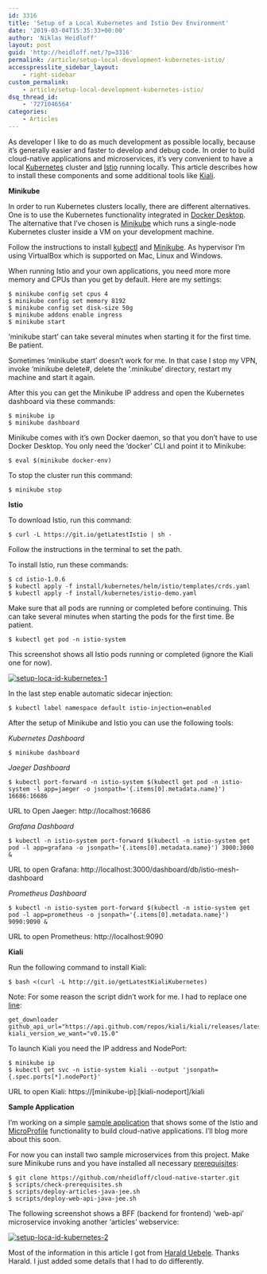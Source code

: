 ```yaml
---
id: 3316
title: 'Setup of a Local Kubernetes and Istio Dev Environment'
date: '2019-03-04T15:35:33+00:00'
author: 'Niklas Heidloff'
layout: post
guid: 'http://heidloff.net/?p=3316'
permalink: /article/setup-local-development-kubernetes-istio/
accesspresslite_sidebar_layout:
    - right-sidebar
custom_permalink:
    - article/setup-local-development-kubernetes-istio/
dsq_thread_id:
    - '7271046564'
categories:
    - Articles
---
```


As developer I like to do as much development as possible locally, because it’s generally easier and faster to develop and debug code. In order to build cloud-native applications and microservices, it’s very convenient to have a local [Kubernetes](https://kubernetes.io/) cluster and [Istio](https://istio.io/) running locally. This article describes how to install these components and some additional tools like [Kiali](https://www.kiali.io/).

**Minikube**

In order to run Kubernetes clusters locally, there are different alternatives. One is to use the Kubernetes functionality integrated in [Docker Desktop](https://blog.docker.com/2018/07/kubernetes-is-now-available-in-docker-desktop-stable-channel/). The alternative that I’ve chosen is [Minikube](https://kubernetes.io/docs/setup/minikube/) which runs a single-node Kubernetes cluster inside a VM on your development machine.

Follow the instructions to install [kubectl](https://kubernetes.io/docs/tasks/tools/install-kubectl/) and [Minikube](https://kubernetes.io/docs/tasks/tools/install-minikube/). As hypervisor I’m using VirtualBox which is supported on Mac, Linux and Windows.

When running Istio and your own applications, you need more more memory and CPUs than you get by default. Here are my settings:

```
$ minikube config set cpus 4
$ minikube config set memory 8192
$ minikube config set disk-size 50g
$ minikube addons enable ingress 
$ minikube start
```

‘minikube start’ can take several minutes when starting it for the first time. Be patient.

Sometimes ‘minikube start’ doesn’t work for me. In that case I stop my VPN, invoke ‘minikube delete#, delete the ‘.minikube’ directory, restart my machine and start it again.

After this you can get the Minikube IP address and open the Kubernetes dashboard via these commands:

```
$ minikube ip
$ minikube dashboard
```

Minikube comes with it’s own Docker daemon, so that you don’t have to use Docker Desktop. You only need the ‘docker’ CLI and point it to Minikube:

```
$ eval $(minikube docker-env)
```

To stop the cluster run this command:

```
$ minikube stop
```

**Istio**

To download Istio, run this command:

```
$ curl -L https://git.io/getLatestIstio | sh -
```

Follow the instructions in the terminal to set the path.

To install Istio, run these commands:

```
$ cd istio-1.0.6
$ kubectl apply -f install/kubernetes/helm/istio/templates/crds.yaml
$ kubectl apply -f install/kubernetes/istio-demo.yaml
```

Make sure that all pods are running or completed before continuing. This can take several minutes when starting the pods for the first time. Be patient.

```
$ kubectl get pod -n istio-system
```

This screenshot shows all Istio pods running or completed (ignore the Kiali one for now).

[![setup-loca-id-kubernetes-1](http://heidloff.net/wp-content/uploads/2019/03/setup-loca-id-kubernetes-1.png)](http://heidloff.net/wp-content/uploads/2019/03/setup-loca-id-kubernetes-1.png)

In the last step enable automatic sidecar injection:

```
$ kubectl label namespace default istio-injection=enabled
```

After the setup of Minikube and Istio you can use the following tools:

*Kubernetes Dashboard*

```
$ minikube dashboard
```

*Jaeger Dashboard*

```
$ kubectl port-forward -n istio-system $(kubectl get pod -n istio-system -l app=jaeger -o jsonpath='{.items[0].metadata.name}') 16686:16686
```

URL to Open Jaeger: http://localhost:16686

*Grafana Dashboard*

```
$ kubectl -n istio-system port-forward $(kubectl -n istio-system get pod -l app=grafana -o jsonpath='{.items[0].metadata.name}') 3000:3000 &
```

URL to open Grafana: http://localhost:3000/dashboard/db/istio-mesh-dashboard

*Prometheus Dashboard*

```
$ kubectl -n istio-system port-forward $(kubectl -n istio-system get pod -l app=prometheus -o jsonpath='{.items[0].metadata.name}') 9090:9090 &
```

URL to open Prometheus: http://localhost:9090

**Kiali**

Run the following command to install Kiali:

```
$ bash <(curl -L http://git.io/getLatestKialiKubernetes)
```

Note: For some reason the script didn’t work for me. I had to replace one [line](https://github.com/kiali/kiali/blob/master/deploy/kubernetes/deploy-kiali-to-kubernetes.sh#L172):

```
get_downloader
github_api_url="https://api.github.com/repos/kiali/kiali/releases/latest"
kiali_version_we_want="v0.15.0"
```

To launch Kiali you need the IP address and NodePort:

```
$ minikube ip
$ kubectl get svc -n istio-system kiali --output 'jsonpath={.spec.ports[*].nodePort}'
```

URL to open Kiali: https://\[minikube-ip\]:\[kiali-nodeport\]/kiali

**Sample Application**

I’m working on a simple [sample application](https://github.com/nheidloff/cloud-native-starter) that shows some of the Istio and [MicroProfile](https://microprofile.io/) functionality to build cloud-native applications. I’ll blog more about this soon.

For now you can install two sample microservices from this project. Make sure Minikube runs and you have installed all necessary [prerequisites](https://github.com/nheidloff/cloud-native-starter/blob/master/scripts/check-prerequisites.sh#L13-L21):

```
$ git clone https://github.com/nheidloff/cloud-native-starter.git
$ scripts/check-prerequisites.sh
$ scripts/deploy-articles-java-jee.sh
$ scripts/deploy-web-api-java-jee.sh
```

The following screenshot shows a BFF (backend for frontend) ‘web-api’ microservice invoking another ‘articles’ webservice:

[![setup-loca-id-kubernetes-2](http://heidloff.net/wp-content/uploads/2019/03/setup-loca-id-kubernetes-2.png)](http://heidloff.net/wp-content/uploads/2019/03/setup-loca-id-kubernetes-2.png)

Most of the information in this article I got from [Harald Uebele](https://haralduebele.blog/2019/02/22/install-istio-and-kiali-on-ibm-cloud-or-minikube/). Thanks Harald. I just added some details that I had to do differently.